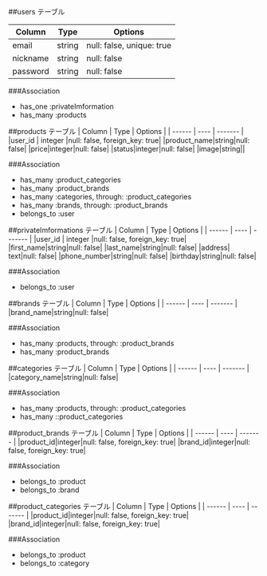 ##users テーブル

| Column   | Type   | Options                   |
| -------- | ------ | ------------------------- |
| email    | string | null: false, unique: true |
| nickname | string | null: false               |
| password | string | null: false               |

###Association

- has_one :privateImformation
- has_many :products

##products テーブル
| Column | Type | Options |
| ------ | ---- | ------- |
|user_id | integer |null: false, foreign_key: true|
|product_name|string|null: false|
|price|integer|null: false|
|status|integer|null: false|
|image|string||

###Association

- has_many :product_categories
- has_many :product_brands
- has_many :categories, through: :product_categories
- has_many :brands, through: :product_brands
- belongs_to :user

##privateImformations テーブル
| Column | Type | Options |
| ------ | ---- | ------- |
|user_id | integer |null: false, foreign_key: true|
|first_name|string|null: false|
|last_name|string|null: false|
|address| text|null: false|
|phone_number|string|null: false|
|birthday|string|null: false|

###Association

- belongs_to :user

##brands テーブル
| Column | Type | Options |
| ------ | ---- | ------- |
|brand_name|string|null: false|

###Association

- has_many :products, through: :product_brands
- has_many :product_brands

##categories テーブル
| Column | Type | Options |
| ------ | ---- | ------- |
|category_name|string|null: false|

###Association

- has_many :products, through: :product_categories
- has_many ::product_categories

##product_brands テーブル
| Column | Type | Options |
| ------ | ---- | ------- |
|product_id|integer|null: false, foreign_key: true|
|brand_id|integer|null: false, foreign_key: true|

###Association

- belongs_to :product
- belongs_to :brand

##product_categories テーブル
| Column | Type | Options |
| ------ | ---- | ------- |
|product_id|integer|null: false, foreign_key: true|
|brand_id|integer|null: false, foreign_key: true|

###Association

- belongs_to :product
- belongs_to :category
